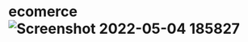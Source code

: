 # ecomerce![Screenshot 2022-05-04 185827](https://user-images.githubusercontent.com/102681921/166739416-a776c7df-130e-409e-a453-787aa0687101.jpg)
